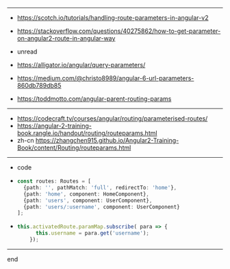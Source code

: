 
---

- https://scotch.io/tutorials/handling-route-parameters-in-angular-v2
- https://stackoverflow.com/questions/40275862/how-to-get-parameter-on-angular2-route-in-angular-way

- unread
- https://alligator.io/angular/query-parameters/
- https://medium.com/@christo8989/angular-6-url-parameters-860db789db85
- https://toddmotto.com/angular-parent-routing-params

---

- https://codecraft.tv/courses/angular/routing/parameterised-routes/
- https://angular-2-training-book.rangle.io/handout/routing/routeparams.html
- zh-cn https://zhangchen915.github.io/Angular2-Training-Book/content/Routing/routeparams.html

---

- code

- ```typescript
  const routes: Routes = [
    {path: '', pathMatch: 'full', redirectTo: 'home'},
    {path: 'home', component: HomeComponent},
    {path: 'users', component: UserComponent},
    {path: 'users/:username', component: UserComponent}
  ];
  ```
  
- ```typescript
  this.activatedRoute.paramMap.subscribe( para => {
        this.username = para.get('username');
      });
  ```

---

end